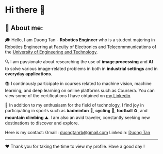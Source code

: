 # Hi there 👋

## :rocket: **About me**: 

:mortar_board: Hello, I am Duong Tan - **Robotics Engineer** who is a student majoring in Robotics Engineering at Faculty of Electronics and Telecommnunications of the [University of Engineering and Technology](https://uet.vnu.edu.vn/).

:mag: I am passionate about researching the use of **image processing** and **AI** to solve various image-related problems in both in **industrial settings** and in **everyday applications**.

:books: I continously participate in courses related to machine vision, machine learning, and deep learning on online platforms such as Coursera. You can view some of the certifications I have obtained on [my Linkedin](https://www.linkedin.com/in/tan-duong-622189225/).

:runner: In addition to my enthusiasm for the field of technology, I find joy in participating in sports such as **badminton** :badminton:, **cycling** :bicyclist:, **football** :soccer:, and **mountain climbing** :mountain:. I am also an avid traveler, constantly seeking new destinations to discover and explore.

Here is my contact:
Gmaill:  duongtanrb@gmail.com
Linkedin: [Duong Tan](https://www.linkedin.com/in/tan-duong-622189225/)

---
:heart: Thank you for taking the time to view my profile. Have a good day !
